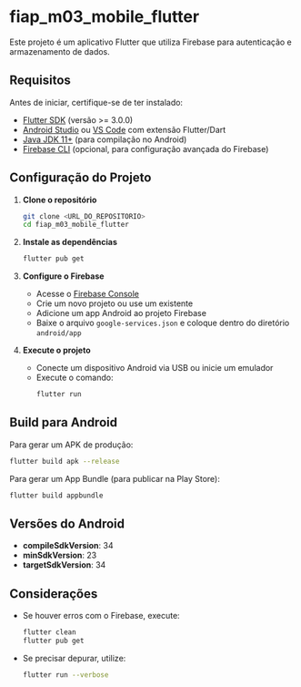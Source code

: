 # fiap_m03_mobile_flutter

Este projeto é um aplicativo Flutter que utiliza Firebase para autenticação e armazenamento de dados.

## Requisitos

Antes de iniciar, certifique-se de ter instalado:

- [Flutter SDK](https://flutter.dev/docs/get-started/install) (versão >= 3.0.0)
- [Android Studio](https://developer.android.com/studio) ou [VS Code](https://code.visualstudio.com/) com extensão Flutter/Dart
- [Java JDK 11+](https://www.oracle.com/java/technologies/javase-downloads.html) (para compilação no Android)
- [Firebase CLI](https://firebase.google.com/docs/cli) (opcional, para configuração avançada do Firebase)

## Configuração do Projeto

1. **Clone o repositório**

   ```sh
   git clone <URL_DO_REPOSITORIO>
   cd fiap_m03_mobile_flutter
   ```

2. **Instale as dependências**

   ```sh
   flutter pub get
   ```

3. **Configure o Firebase**

   - Acesse o [Firebase Console](https://console.firebase.google.com/)
   - Crie um novo projeto ou use um existente
   - Adicione um app Android ao projeto Firebase
   - Baixe o arquivo `google-services.json` e coloque dentro do diretório `android/app`

4. **Execute o projeto**
   - Conecte um dispositivo Android via USB ou inicie um emulador
   - Execute o comando:
     ```sh
     flutter run
     ```

## Build para Android

Para gerar um APK de produção:

```sh
flutter build apk --release
```

Para gerar um App Bundle (para publicar na Play Store):

```sh
flutter build appbundle
```

## Versões do Android

- **compileSdkVersion**: 34
- **minSdkVersion**: 23
- **targetSdkVersion**: 34

## Considerações

- Se houver erros com o Firebase, execute:
  ```sh
  flutter clean
  flutter pub get
  ```
- Se precisar depurar, utilize:
  ```sh
  flutter run --verbose
  ```
